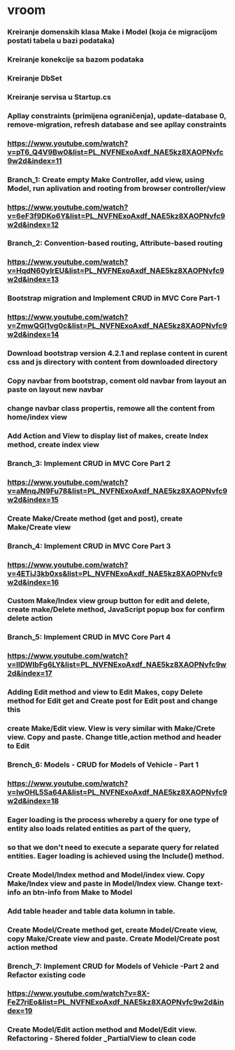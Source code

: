 # vroom
### Kreiranje domenskih klasa Make i Model (koja će migracijom postati tabela u bazi podataka)
### Kreiranje konekcije sa bazom podataka
### Kreiranje DbSet
### Kreiranje servisa u Startup.cs
### Apllay constraints (primijena ograničenja), update-database 0, remove-migration, refresh database and see apllay constraints
###     https://www.youtube.com/watch?v=pT6_Q4V9Bw0&list=PL_NVFNExoAxdf_NAE5kz8XAOPNvfc9w2d&index=11
### Branch_1: Create empty Make Controller, add view, using Model, run aplivation and rooting from browser controller/view
###     https://www.youtube.com/watch?v=6eF3f9DKo6Y&list=PL_NVFNExoAxdf_NAE5kz8XAOPNvfc9w2d&index=12
### Branch_2: Convention-based routing, Attribute-based routing
###     https://www.youtube.com/watch?v=HqdN60ylrEU&list=PL_NVFNExoAxdf_NAE5kz8XAOPNvfc9w2d&index=13
###     Bootstrap migration and Implement CRUD in MVC Core Part-1
###     https://www.youtube.com/watch?v=ZmwQGl1vg0c&list=PL_NVFNExoAxdf_NAE5kz8XAOPNvfc9w2d&index=14
###     Download bootstrap version 4.2.1 and replase content in curent css and js directory with content from downloaded directory
###     Copy navbar from bootstrap, coment old navbar from layout an paste on layout new navbar
###     change navbar class propertis, remowe all the content from home/index view
###     Add Action and View to display list of makes, create Index method, create index view
### Branch_3: Implement CRUD in MVC Core Part 2
###     https://www.youtube.com/watch?v=aMnqJN9Fu78&list=PL_NVFNExoAxdf_NAE5kz8XAOPNvfc9w2d&index=15
###     Create Make/Create method (get and post), create Make/Create view
### Branch_4: Implement CRUD in MVC Core Part 3
###     https://www.youtube.com/watch?v=4ETiJ3kb0xs&list=PL_NVFNExoAxdf_NAE5kz8XAOPNvfc9w2d&index=16
###     Custom Make/Index view group button for edit and delete, create make/Delete method, JavaScript popup box for confirm delete action
### Branch_5: Implement CRUD in MVC Core Part 4
###     https://www.youtube.com/watch?v=llDWIbFg6LY&list=PL_NVFNExoAxdf_NAE5kz8XAOPNvfc9w2d&index=17
###     Adding Edit method and view to Edit Makes, copy Delete method for Edit get and Create post for Edit post and change this
###     create Make/Edit view. View is very similar with Make/Crete view. Copy and paste. Change title,action method and header to Edit
### Brench_6: Models - CRUD for Models of Vehicle - Part 1
###     https://www.youtube.com/watch?v=IwOHL5Sa64A&list=PL_NVFNExoAxdf_NAE5kz8XAOPNvfc9w2d&index=18
###     Eager loading is the process whereby a query for one type of entity also loads related entities as part of the query, 
###     so that we don't need to execute a separate query for related entities. Eager loading is achieved using the Include() method.
###     Create Model/Index method and Model/index view. Copy Make/Index view and paste in Model/Index view. Change text-info an btn-info from Make to Model
###     Add table header and table data kolumn in table.
###     Create Model/Create method get, create Model/Create view, copy Make/Create view and paste. Create Model/Create post action method
### Brench_7: Implement CRUD for Models of Vehicle -Part 2 and Refactor existing code
###     https://www.youtube.com/watch?v=8X-FeZ7riEo&list=PL_NVFNExoAxdf_NAE5kz8XAOPNvfc9w2d&index=19
###     Create Model/Edit action method and Model/Edit view.  Refactoring - Shered folder _PartialView  to clean code

